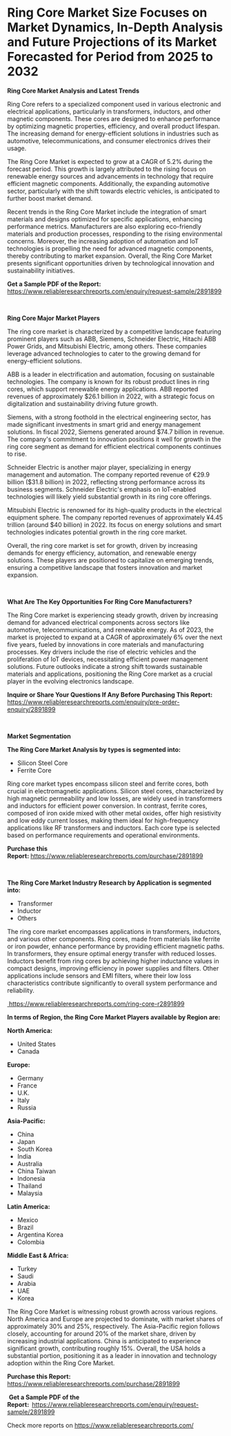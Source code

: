 <p><h1>Ring Core Market Size Focuses on Market Dynamics, In-Depth Analysis and Future Projections of its Market Forecasted for Period from 2025 to 2032</h1></p><p><strong>Ring Core Market Analysis and Latest Trends</strong></p>
<p><p>Ring Core refers to a specialized component used in various electronic and electrical applications, particularly in transformers, inductors, and other magnetic components. These cores are designed to enhance performance by optimizing magnetic properties, efficiency, and overall product lifespan. The increasing demand for energy-efficient solutions in industries such as automotive, telecommunications, and consumer electronics drives their usage.</p><p>The Ring Core Market is expected to grow at a CAGR of 5.2% during the forecast period. This growth is largely attributed to the rising focus on renewable energy sources and advancements in technology that require efficient magnetic components. Additionally, the expanding automotive sector, particularly with the shift towards electric vehicles, is anticipated to further boost market demand.</p><p>Recent trends in the Ring Core Market include the integration of smart materials and designs optimized for specific applications, enhancing performance metrics. Manufacturers are also exploring eco-friendly materials and production processes, responding to the rising environmental concerns. Moreover, the increasing adoption of automation and IoT technologies is propelling the need for advanced magnetic components, thereby contributing to market expansion. Overall, the Ring Core Market presents significant opportunities driven by technological innovation and sustainability initiatives.</p></p>
<p><strong>Get a Sample PDF of the Report:&nbsp;</strong> <a href="https://www.reliableresearchreports.com/enquiry/request-sample/2891899?utm_campaign=3383&utm_medium=2&utm_source=Github&utm_content=ia&utm_term=14032025&utm_id=ring-core">https://www.reliableresearchreports.com/enquiry/request-sample/2891899</a></p>
<p>&nbsp;</p>
<p><strong>Ring Core Major Market Players</strong></p>
<p><p>The ring core market is characterized by a competitive landscape featuring prominent players such as ABB, Siemens, Schneider Electric, Hitachi ABB Power Grids, and Mitsubishi Electric, among others. These companies leverage advanced technologies to cater to the growing demand for energy-efficient solutions.</p><p>ABB is a leader in electrification and automation, focusing on sustainable technologies. The company is known for its robust product lines in ring cores, which support renewable energy applications. ABB reported revenues of approximately $26.1 billion in 2022, with a strategic focus on digitalization and sustainability driving future growth.</p><p>Siemens, with a strong foothold in the electrical engineering sector, has made significant investments in smart grid and energy management solutions. In fiscal 2022, Siemens generated around $74.7 billion in revenue. The company's commitment to innovation positions it well for growth in the ring core segment as demand for efficient electrical components continues to rise.</p><p>Schneider Electric is another major player, specializing in energy management and automation. The company reported revenue of €29.9 billion ($31.8 billion) in 2022, reflecting strong performance across its business segments. Schneider Electric's emphasis on IoT-enabled technologies will likely yield substantial growth in its ring core offerings.</p><p>Mitsubishi Electric is renowned for its high-quality products in the electrical equipment sphere. The company reported revenues of approximately ¥4.45 trillion (around $40 billion) in 2022. Its focus on energy solutions and smart technologies indicates potential growth in the ring core market.</p><p>Overall, the ring core market is set for growth, driven by increasing demands for energy efficiency, automation, and renewable energy solutions. These players are positioned to capitalize on emerging trends, ensuring a competitive landscape that fosters innovation and market expansion.</p></p>
<p>&nbsp;</p>
<p><strong>What Are The Key Opportunities For Ring Core Manufacturers?</strong></p>
<p><p>The Ring Core market is experiencing steady growth, driven by increasing demand for advanced electrical components across sectors like automotive, telecommunications, and renewable energy. As of 2023, the market is projected to expand at a CAGR of approximately 6% over the next five years, fueled by innovations in core materials and manufacturing processes. Key drivers include the rise of electric vehicles and the proliferation of IoT devices, necessitating efficient power management solutions. Future outlooks indicate a strong shift towards sustainable materials and applications, positioning the Ring Core market as a crucial player in the evolving electronics landscape.</p></p>
<p><strong>Inquire or Share Your Questions If Any Before Purchasing This Report:</strong> <a href="https://www.reliableresearchreports.com/enquiry/pre-order-enquiry/2891899?utm_campaign=3383&utm_medium=2&utm_source=Github&utm_content=ia&utm_term=14032025&utm_id=ring-core">https://www.reliableresearchreports.com/enquiry/pre-order-enquiry/2891899</a></p>
<p>&nbsp;</p>
<p><strong>Market Segmentation</strong></p>
<p><strong>The Ring Core Market Analysis by types is segmented into:</strong></p>
<p><ul><li>Silicon Steel Core</li><li>Ferrite Core</li></ul></p>
<p><p>Ring core market types encompass silicon steel and ferrite cores, both crucial in electromagnetic applications. Silicon steel cores, characterized by high magnetic permeability and low losses, are widely used in transformers and inductors for efficient power conversion. In contrast, ferrite cores, composed of iron oxide mixed with other metal oxides, offer high resistivity and low eddy current losses, making them ideal for high-frequency applications like RF transformers and inductors. Each core type is selected based on performance requirements and operational environments.</p></p>
<p><strong>Purchase this Report:&nbsp;</strong><a href="https://www.reliableresearchreports.com/purchase/2891899?utm_campaign=3383&utm_medium=2&utm_source=Github&utm_content=ia&utm_term=14032025&utm_id=ring-core">https://www.reliableresearchreports.com/purchase/2891899</a></p>
<p>&nbsp;</p>
<p><strong>The Ring Core Market Industry Research by Application is segmented into:</strong></p>
<p><ul><li>Transformer</li><li>Inductor</li><li>Others</li></ul></p>
<p><p>The ring core market encompasses applications in transformers, inductors, and various other components. Ring cores, made from materials like ferrite or iron powder, enhance performance by providing efficient magnetic paths. In transformers, they ensure optimal energy transfer with reduced losses. Inductors benefit from ring cores by achieving higher inductance values in compact designs, improving efficiency in power supplies and filters. Other applications include sensors and EMI filters, where their low loss characteristics contribute significantly to overall system performance and reliability.</p></p>
<p><a href="https://www.reliableresearchreports.com/ring-core-r2891899?utm_campaign=3383&utm_medium=2&utm_source=Github&utm_content=ia&utm_term=14032025&utm_id=ring-core">&nbsp;https://www.reliableresearchreports.com/ring-core-r2891899</a></p>
<p><strong>In terms of Region, the Ring Core Market Players available by Region are:</strong></p>
<p>
    <p> <strong> North America: </strong>
        <ul>
            <li>United States</li>
            <li>Canada</li>
        </ul>
        </p> 
    <p> <strong> Europe: </strong>
        <ul>
            <li>Germany</li>
            <li>France</li>
            <li>U.K.</li>
            <li>Italy</li>
            <li>Russia</li>
        </ul>
        </p> 
    <p> <strong> Asia-Pacific: </strong>
        <ul>
            <li>China</li>
            <li>Japan</li>
            <li>South Korea</li>
            <li>India</li>
            <li>Australia</li>
            <li>China Taiwan</li>
            <li>Indonesia</li>
            <li>Thailand</li>
            <li>Malaysia</li>
        </ul>
        </p> 
    <p> <strong> Latin America: </strong>
        <ul>
            <li>Mexico</li>
            <li>Brazil</li>
            <li>Argentina Korea</li>
            <li>Colombia</li>
        </ul>
        </p> 
    <p> <strong> Middle East & Africa: </strong>
        <ul>
            <li>Turkey</li>
            <li>Saudi</li>
            <li>Arabia</li>
            <li>UAE</li>
            <li>Korea</li>
        </ul>
    </p>
    </p>
<p><p>The Ring Core Market is witnessing robust growth across various regions. North America and Europe are projected to dominate, with market shares of approximately 30% and 25%, respectively. The Asia-Pacific region follows closely, accounting for around 20% of the market share, driven by increasing industrial applications. China is anticipated to experience significant growth, contributing roughly 15%. Overall, the USA holds a substantial portion, positioning it as a leader in innovation and technology adoption within the Ring Core Market.</p></p>
<p><strong>Purchase this Report: </strong><a href="https://www.reliableresearchreports.com/purchase/2891899?utm_campaign=3383&utm_medium=2&utm_source=Github&utm_content=ia&utm_term=14032025&utm_id=ring-core">https://www.reliableresearchreports.com/purchase/2891899</a></p>
<p>&nbsp;<strong>Get a Sample PDF of the Report:&nbsp;&nbsp;</strong><a href="https://www.reliableresearchreports.com/enquiry/request-sample/2891899?utm_campaign=3383&utm_medium=2&utm_source=Github&utm_content=ia&utm_term=14032025&utm_id=ring-core">https://www.reliableresearchreports.com/enquiry/request-sample/2891899</a></p>
<p><strong></strong></p>
<p>Check more reports on <a href="https://www.reliableresearchreports.com/?utm_campaign=3383&utm_medium=2&utm_source=Github&utm_content=ia&utm_term=14032025&utm_id=ring-core">https://www.reliableresearchreports.com/</a></p>